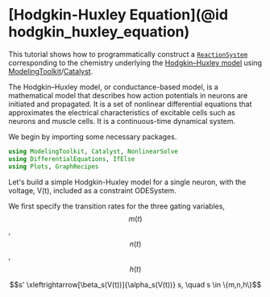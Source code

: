 # [Hodgkin-Huxley Equation](@id hodgkin_huxley_equation)

This tutorial shows how to programmatically construct a [`ReactionSystem`](@ref) corresponding to the chemistry underlying the [Hodgkin–Huxley model](https://en.wikipedia.org/wiki/Hodgkin%E2%80%93Huxley_model) using [ModelingToolkit](http://docs.sciml.ai/ModelingToolkit/stable/)/[Catalyst](http://docs.sciml.ai/Catalyst/stable/).

The Hodgkin–Huxley model, or conductance-based model, is a mathematical model that describes how action potentials in neurons are initiated and propagated. It is a set of nonlinear differential equations that approximates the electrical characteristics of excitable cells such as neurons and muscle cells. It is a continuous-time dynamical system.

We begin by importing some necessary packages.
```julia
using ModelingToolkit, Catalyst, NonlinearSolve
using DifferentialEquations, IfElse
using Plots, GraphRecipes
```

Let's build a simple Hodgkin-Huxley model for a single neuron, with the voltage, V(t), included as a constraint ODESystem.

We first specify the transition rates for the three gating variables, $$m(t)$$, $$n(t)$$, $$h(t)$$

$$s' \xleftrightarrow[\beta_s(V(t))]{\alpha_s(V(t))} s, \quad s \in \{m,n,h\}$$